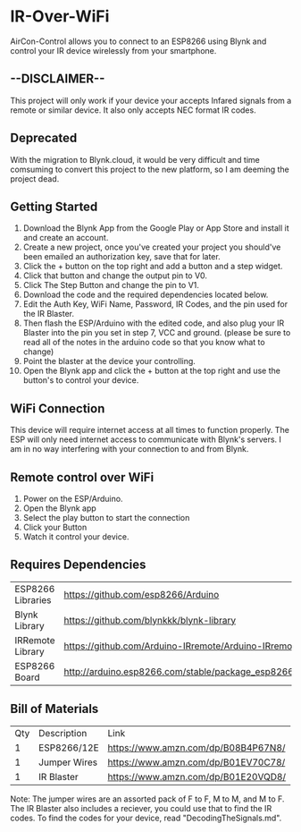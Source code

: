 # IR-Over-WiFi
AirCon-Control allows you to connect to an ESP8266 using Blynk and control your IR device wirelessly from your smartphone. 

## --DISCLAIMER--
This project will only work if your device your accepts Infared signals from a remote or similar device.
It also only accepts NEC format IR codes.

## Deprecated
With the migration to Blynk.cloud, it would be very difficult and time comsuming to convert this project to the new platform, so I am deeming the project dead.

## Getting Started
1. Download the Blynk App from the Google Play or App Store and install it and create an account.
2. Create a new project, once you've created your project you should've been emailed an authorization key, save that for later.
3. Click the + button on the top right and add a button and a step widget.
4. Click that button and change the output pin to V0.
5. Click The Step Button and change the pin to V1.
6. Download the code and the required dependencies located below.
7. Edit the Auth Key, WiFi Name, Password, IR Codes, and the pin used for the IR Blaster.
8. Then flash the ESP/Arduino with the edited code, and also plug your IR Blaster into the pin you set in step 7, VCC and ground. (please be sure to read all of the notes in the arduino code so that you know what to change)
9. Point the blaster at the device your controlling.
10. Open the Blynk app and click the + button at the top right and use the button's to control your device.

## WiFi Connection
This device will require internet access at all times to function properly. The ESP will only need internet access to communicate with Blynk's servers. I am in no way interfering with your connection to and from Blynk.

## Remote control over WiFi
1. Power on the ESP/Arduino.
2. Open the Blynk app 
3. Select the play button to start the connection
4. Click your Button
5. Watch it control your device.

## Requires Dependencies
|                    |                                                                 |
|--------------------|-----------------------------------------------------------------| 
| ESP8266 Libraries  | https://github.com/esp8266/Arduino                              | 
| Blynk Library      | https://github.com/blynkkk/blynk-library                        |
| IRRemote Library   | https://github.com/Arduino-IRremote/Arduino-IRremote            |
| ESP8266 Board      | http://arduino.esp8266.com/stable/package_esp8266com_index.json |

## Bill of Materials
|     |              |                                     |
|-----|--------------|-------------------------------------|
| Qty | Description  | Link                                |
| 1   | ESP8266/12E  | https://www.amzn.com/dp/B08B4P67N8/ |
| 1   | Jumper Wires | https://www.amzn.com/dp/B01EV70C78/ |
| 1   | IR Blaster   | https://www.amzn.com/dp/B01E20VQD8/ |

Note: The jumper wires are an assorted pack of F to F, M to M, and M to F.
The IR Blaster also includes a reciever, you could use that to find the IR codes.
To find the codes for your device, read "DecodingTheSignals.md".

